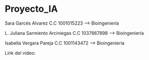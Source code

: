 # Proyecto_IA
Sara Garcés Alvarez C.C 1001015223 --> Bioingeniería


L. Juliana Sarmiento Arciniegas C.C 1037667898 --> Bioingeniería


Isabella Vergara Pareja C.C 1001143472 --> Bioingeniería



Link del video: 

